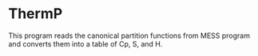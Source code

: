 # ThermP

This program reads the canonical partition functions from MESS program
and converts them into a table of Cp, S, and H.
